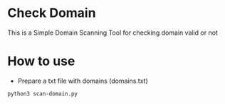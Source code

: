 # Check Domain
This is a Simple Domain Scanning Tool for checking domain valid or not

# How to use
- Prepare a txt file with domains (domains.txt)
```
python3 scan-domain.py
```

